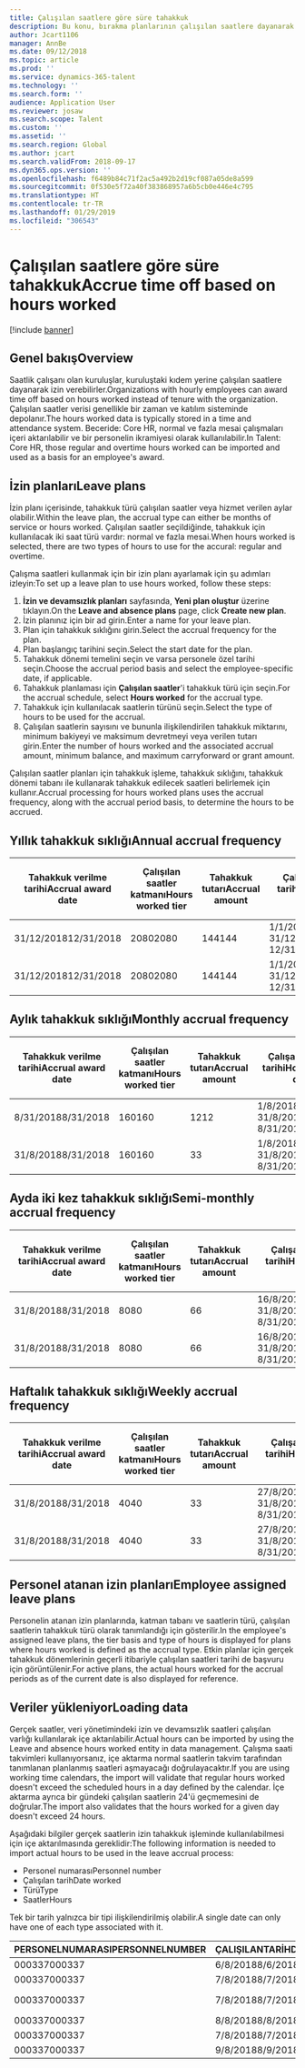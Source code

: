 ```yaml
---
title: Çalışılan saatlere göre süre tahakkuk
description: Bu konu, bırakma planlarının çalışılan saatlere dayanarak süre tahakkuk edilmesini yapılandırmayı anlatır.
author: Jcart1106
manager: AnnBe
ms.date: 09/12/2018
ms.topic: article
ms.prod: ''
ms.service: dynamics-365-talent
ms.technology: ''
ms.search.form: ''
audience: Application User
ms.reviewer: josaw
ms.search.scope: Talent
ms.custom: ''
ms.assetid: ''
ms.search.region: Global
ms.author: jcart
ms.search.validFrom: 2018-09-17
ms.dyn365.ops.version: ''
ms.openlocfilehash: f6489b84c71f2ac5a492b2d19cf087a05de8a599
ms.sourcegitcommit: 0f530e5f72a40f383868957a6b5cb0e446e4c795
ms.translationtype: HT
ms.contentlocale: tr-TR
ms.lasthandoff: 01/29/2019
ms.locfileid: "306543"
---
```

# <a name="accrue-time-off-based-on-hours-worked"></a><span data-ttu-id="9105e-103">Çalışılan saatlere göre süre tahakkuk</span><span class="sxs-lookup"><span data-stu-id="9105e-103">Accrue time off based on hours worked</span></span>

[!include [banner](includes/banner.md)]


## <a name="overview"></a><span data-ttu-id="9105e-104">Genel bakış</span><span class="sxs-lookup"><span data-stu-id="9105e-104">Overview</span></span>

<span data-ttu-id="9105e-105">Saatlik çalışanı olan kuruluşlar, kuruluştaki kıdem yerine çalışılan saatlere dayanarak izin verebilirler.</span><span class="sxs-lookup"><span data-stu-id="9105e-105">Organizations with hourly employees can award time off based on hours worked instead of tenure with the organization.</span></span> <span data-ttu-id="9105e-106">Çalışılan saatler verisi genellikle bir zaman ve katılım sisteminde depolanır.</span><span class="sxs-lookup"><span data-stu-id="9105e-106">The hours worked data is typically stored in a time and attendance system.</span></span> <span data-ttu-id="9105e-107">Beceride: Core HR, normal ve fazla mesai çalışmaları içeri aktarılabilir ve bir personelin ikramiyesi olarak kullanılabilir.</span><span class="sxs-lookup"><span data-stu-id="9105e-107">In Talent: Core HR, those regular and overtime hours worked can be imported and used as a basis for an employee's award.</span></span>

## <a name="leave-plans"></a><span data-ttu-id="9105e-108">İzin planları</span><span class="sxs-lookup"><span data-stu-id="9105e-108">Leave plans</span></span>

<span data-ttu-id="9105e-109">İzin planı içerisinde, tahakkuk türü çalışılan saatler veya hizmet verilen aylar olabilir.</span><span class="sxs-lookup"><span data-stu-id="9105e-109">Within the leave plan, the accrual type can either be months of service or hours worked.</span></span> <span data-ttu-id="9105e-110">Çalışılan saatler seçildiğinde, tahakkuk için kullanılacak iki saat türü vardır: normal ve fazla mesai.</span><span class="sxs-lookup"><span data-stu-id="9105e-110">When hours worked is selected, there are two types of hours to use for the accural: regular and overtime.</span></span>

<span data-ttu-id="9105e-111">Çalışma saatleri kullanmak için bir izin planı ayarlamak için şu adımları izleyin:</span><span class="sxs-lookup"><span data-stu-id="9105e-111">To set up a leave plan to use hours worked, follow these steps:</span></span>

1. <span data-ttu-id="9105e-112">**İzin ve devamsızlık planları** sayfasında, **Yeni plan oluştur** üzerine tıklayın.</span><span class="sxs-lookup"><span data-stu-id="9105e-112">On the **Leave and absence plans** page, click **Create new plan**.</span></span>
2. <span data-ttu-id="9105e-113">İzin planınız için bir ad girin.</span><span class="sxs-lookup"><span data-stu-id="9105e-113">Enter a name for your leave plan.</span></span>
3. <span data-ttu-id="9105e-114">Plan için tahakkuk sıklığını girin.</span><span class="sxs-lookup"><span data-stu-id="9105e-114">Select the accrual frequency for the plan.</span></span>
5. <span data-ttu-id="9105e-115">Plan başlangıç tarihini seçin.</span><span class="sxs-lookup"><span data-stu-id="9105e-115">Select the start date for the plan.</span></span>
6. <span data-ttu-id="9105e-116">Tahakkuk dönemi temelini seçin ve varsa personele özel tarihi seçin.</span><span class="sxs-lookup"><span data-stu-id="9105e-116">Choose the accrual period basis and select the employee-specific date, if applicable.</span></span>
7. <span data-ttu-id="9105e-117">Tahakkuk planlaması için **Çalışılan saatler**'i tahakkuk türü için seçin.</span><span class="sxs-lookup"><span data-stu-id="9105e-117">For the accrual schedule, select **Hours worked** for the accrual type.</span></span>
8. <span data-ttu-id="9105e-118">Tahakkuk için kullanılacak saatlerin türünü seçin.</span><span class="sxs-lookup"><span data-stu-id="9105e-118">Select the type of hours to be used for the accrual.</span></span>
9. <span data-ttu-id="9105e-119">Çalışılan saatlerin sayısını ve bununla ilişkilendirilen tahakkuk miktarını, minimum bakiyeyi ve maksimum devretmeyi veya verilen tutarı girin.</span><span class="sxs-lookup"><span data-stu-id="9105e-119">Enter the number of hours worked and the associated accrual amount, minimum balance, and maximum carryforward or grant amount.</span></span>

<span data-ttu-id="9105e-120">Çalışılan saatler planları için tahakkuk işleme, tahakkuk sıklığını, tahakkuk dönemi tabanı ile kullanarak tahakkuk edilecek saatleri belirlemek için kullanır.</span><span class="sxs-lookup"><span data-stu-id="9105e-120">Accrual processing for hours worked plans uses the accrual frequency, along with the accrual period basis, to determine the hours to be accrued.</span></span>

## <a name="annual-accrual-frequency"></a><span data-ttu-id="9105e-121">Yıllık tahakkuk sıklığı</span><span class="sxs-lookup"><span data-stu-id="9105e-121">Annual accrual frequency</span></span>

| <span data-ttu-id="9105e-122">Tahakkuk verilme tarihi</span><span class="sxs-lookup"><span data-stu-id="9105e-122">Accrual award date</span></span>    | <span data-ttu-id="9105e-123">Çalışılan saatler katmanı</span><span class="sxs-lookup"><span data-stu-id="9105e-123">Hours worked tier</span></span>    | <span data-ttu-id="9105e-124">Tahakkuk tutarı</span><span class="sxs-lookup"><span data-stu-id="9105e-124">Accrual amount</span></span>        | <span data-ttu-id="9105e-125">Çalışan saatlerin tarihi</span><span class="sxs-lookup"><span data-stu-id="9105e-125">Hours worked dates</span></span>   | <span data-ttu-id="9105e-126">Çalışılan gerçek saatler</span><span class="sxs-lookup"><span data-stu-id="9105e-126">Hours worked actuals</span></span>| <span data-ttu-id="9105e-127">İkramiye</span><span class="sxs-lookup"><span data-stu-id="9105e-127">Award</span></span>               |
| --------------------- | -------------------- | --------------------- | -------------------- |-------------------- |-------------------- |
| <span data-ttu-id="9105e-128">31/12/2018</span><span class="sxs-lookup"><span data-stu-id="9105e-128">12/31/2018</span></span>            | <span data-ttu-id="9105e-129">2080</span><span class="sxs-lookup"><span data-stu-id="9105e-129">2080</span></span>                 | <span data-ttu-id="9105e-130">144</span><span class="sxs-lookup"><span data-stu-id="9105e-130">144</span></span>                   | <span data-ttu-id="9105e-131">1/1/2018-31/12/2018</span><span class="sxs-lookup"><span data-stu-id="9105e-131">1/1/2018-12/31/2018</span></span>  | <span data-ttu-id="9105e-132">2085</span><span class="sxs-lookup"><span data-stu-id="9105e-132">2085</span></span>                | <span data-ttu-id="9105e-133">144</span><span class="sxs-lookup"><span data-stu-id="9105e-133">144</span></span>                 |        
| <span data-ttu-id="9105e-134">31/12/2018</span><span class="sxs-lookup"><span data-stu-id="9105e-134">12/31/2018</span></span>            | <span data-ttu-id="9105e-135">2080</span><span class="sxs-lookup"><span data-stu-id="9105e-135">2080</span></span>                 | <span data-ttu-id="9105e-136">144</span><span class="sxs-lookup"><span data-stu-id="9105e-136">144</span></span>                   | <span data-ttu-id="9105e-137">1/1/2018-31/12/2018</span><span class="sxs-lookup"><span data-stu-id="9105e-137">1/1/2018-12/31/2018</span></span>  | <span data-ttu-id="9105e-138">2000</span><span class="sxs-lookup"><span data-stu-id="9105e-138">2000</span></span>                | <span data-ttu-id="9105e-139">0</span><span class="sxs-lookup"><span data-stu-id="9105e-139">0</span></span>                 |


## <a name="monthly-accrual-frequency"></a><span data-ttu-id="9105e-140">Aylık tahakkuk sıklığı</span><span class="sxs-lookup"><span data-stu-id="9105e-140">Monthly accrual frequency</span></span>

| <span data-ttu-id="9105e-141">Tahakkuk verilme tarihi</span><span class="sxs-lookup"><span data-stu-id="9105e-141">Accrual award date</span></span>    | <span data-ttu-id="9105e-142">Çalışılan saatler katmanı</span><span class="sxs-lookup"><span data-stu-id="9105e-142">Hours worked tier</span></span>    | <span data-ttu-id="9105e-143">Tahakkuk tutarı</span><span class="sxs-lookup"><span data-stu-id="9105e-143">Accrual amount</span></span>        | <span data-ttu-id="9105e-144">Çalışan saatlerin tarihi</span><span class="sxs-lookup"><span data-stu-id="9105e-144">Hours worked dates</span></span>   | <span data-ttu-id="9105e-145">Çalışılan gerçek saatler</span><span class="sxs-lookup"><span data-stu-id="9105e-145">Hours worked actuals</span></span>| <span data-ttu-id="9105e-146">İkramiye</span><span class="sxs-lookup"><span data-stu-id="9105e-146">Award</span></span>               |
| --------------------- | -------------------- | --------------------- | -------------------- |-------------------- |-------------------- |
| <span data-ttu-id="9105e-147">8/31/2018</span><span class="sxs-lookup"><span data-stu-id="9105e-147">8/31/2018</span></span>             | <span data-ttu-id="9105e-148">160</span><span class="sxs-lookup"><span data-stu-id="9105e-148">160</span></span>                  | <span data-ttu-id="9105e-149">12</span><span class="sxs-lookup"><span data-stu-id="9105e-149">12</span></span>                    | <span data-ttu-id="9105e-150">1/8/2018-31/8/2018</span><span class="sxs-lookup"><span data-stu-id="9105e-150">8/1/2018-8/31/2018</span></span>   | <span data-ttu-id="9105e-151">184</span><span class="sxs-lookup"><span data-stu-id="9105e-151">184</span></span>                 | <span data-ttu-id="9105e-152">12</span><span class="sxs-lookup"><span data-stu-id="9105e-152">12</span></span>                  |        
| <span data-ttu-id="9105e-153">31/8/2018</span><span class="sxs-lookup"><span data-stu-id="9105e-153">8/31/2018</span></span>             | <span data-ttu-id="9105e-154">160</span><span class="sxs-lookup"><span data-stu-id="9105e-154">160</span></span>                  | <span data-ttu-id="9105e-155">3</span><span class="sxs-lookup"><span data-stu-id="9105e-155">3</span></span>                     | <span data-ttu-id="9105e-156">1/8/2018-31/8/2018</span><span class="sxs-lookup"><span data-stu-id="9105e-156">8/1/2018-8/31/2018</span></span>   | <span data-ttu-id="9105e-157">184</span><span class="sxs-lookup"><span data-stu-id="9105e-157">184</span></span>                 | <span data-ttu-id="9105e-158">3</span><span class="sxs-lookup"><span data-stu-id="9105e-158">3</span></span>                   |

## <a name="semi-monthly-accrual-frequency"></a><span data-ttu-id="9105e-159">Ayda iki kez tahakkuk sıklığı</span><span class="sxs-lookup"><span data-stu-id="9105e-159">Semi-monthly accrual frequency</span></span>

| <span data-ttu-id="9105e-160">Tahakkuk verilme tarihi</span><span class="sxs-lookup"><span data-stu-id="9105e-160">Accrual award date</span></span>    | <span data-ttu-id="9105e-161">Çalışılan saatler katmanı</span><span class="sxs-lookup"><span data-stu-id="9105e-161">Hours worked tier</span></span>    | <span data-ttu-id="9105e-162">Tahakkuk tutarı</span><span class="sxs-lookup"><span data-stu-id="9105e-162">Accrual amount</span></span>        | <span data-ttu-id="9105e-163">Çalışan saatlerin tarihi</span><span class="sxs-lookup"><span data-stu-id="9105e-163">Hours worked dates</span></span>   | <span data-ttu-id="9105e-164">Çalışılan gerçek saatler</span><span class="sxs-lookup"><span data-stu-id="9105e-164">Hours worked actuals</span></span>| <span data-ttu-id="9105e-165">İkramiye</span><span class="sxs-lookup"><span data-stu-id="9105e-165">Award</span></span>               |
| --------------------- | -------------------- | --------------------- | -------------------- |-------------------- |-------------------- |
| <span data-ttu-id="9105e-166">31/8/2018</span><span class="sxs-lookup"><span data-stu-id="9105e-166">8/31/2018</span></span>             | <span data-ttu-id="9105e-167">80</span><span class="sxs-lookup"><span data-stu-id="9105e-167">80</span></span>                   | <span data-ttu-id="9105e-168">6</span><span class="sxs-lookup"><span data-stu-id="9105e-168">6</span></span>                     | <span data-ttu-id="9105e-169">16/8/2018-31/8/2018</span><span class="sxs-lookup"><span data-stu-id="9105e-169">8/16/2018-8/31/2018</span></span>  | <span data-ttu-id="9105e-170">81</span><span class="sxs-lookup"><span data-stu-id="9105e-170">81</span></span>                  | <span data-ttu-id="9105e-171">6</span><span class="sxs-lookup"><span data-stu-id="9105e-171">6</span></span>                  |        
| <span data-ttu-id="9105e-172">31/8/2018</span><span class="sxs-lookup"><span data-stu-id="9105e-172">8/31/2018</span></span>             | <span data-ttu-id="9105e-173">80</span><span class="sxs-lookup"><span data-stu-id="9105e-173">80</span></span>                   | <span data-ttu-id="9105e-174">6</span><span class="sxs-lookup"><span data-stu-id="9105e-174">6</span></span>                     | <span data-ttu-id="9105e-175">16/8/2018-31/8/2018</span><span class="sxs-lookup"><span data-stu-id="9105e-175">8/16/2018-8/31/2018</span></span>  | <span data-ttu-id="9105e-176">75</span><span class="sxs-lookup"><span data-stu-id="9105e-176">75</span></span>                  | <span data-ttu-id="9105e-177">0</span><span class="sxs-lookup"><span data-stu-id="9105e-177">0</span></span>                   |

## <a name="weekly-accrual-frequency"></a><span data-ttu-id="9105e-178">Haftalık tahakkuk sıklığı</span><span class="sxs-lookup"><span data-stu-id="9105e-178">Weekly accrual frequency</span></span>

| <span data-ttu-id="9105e-179">Tahakkuk verilme tarihi</span><span class="sxs-lookup"><span data-stu-id="9105e-179">Accrual award date</span></span>    | <span data-ttu-id="9105e-180">Çalışılan saatler katmanı</span><span class="sxs-lookup"><span data-stu-id="9105e-180">Hours worked tier</span></span>    | <span data-ttu-id="9105e-181">Tahakkuk tutarı</span><span class="sxs-lookup"><span data-stu-id="9105e-181">Accrual amount</span></span>        | <span data-ttu-id="9105e-182">Çalışan saatlerin tarihi</span><span class="sxs-lookup"><span data-stu-id="9105e-182">Hours worked dates</span></span>   | <span data-ttu-id="9105e-183">Çalışılan gerçek saatler</span><span class="sxs-lookup"><span data-stu-id="9105e-183">Hours worked actuals</span></span>| <span data-ttu-id="9105e-184">İkramiye</span><span class="sxs-lookup"><span data-stu-id="9105e-184">Award</span></span>               |
| --------------------- | -------------------- | --------------------- | -------------------- |-------------------- |-------------------- |
| <span data-ttu-id="9105e-185">31/8/2018</span><span class="sxs-lookup"><span data-stu-id="9105e-185">8/31/2018</span></span>             | <span data-ttu-id="9105e-186">40</span><span class="sxs-lookup"><span data-stu-id="9105e-186">40</span></span>                   | <span data-ttu-id="9105e-187">3</span><span class="sxs-lookup"><span data-stu-id="9105e-187">3</span></span>                     | <span data-ttu-id="9105e-188">27/8/2018-31/8/2018</span><span class="sxs-lookup"><span data-stu-id="9105e-188">8/27/2018-8/31/2018</span></span>  | <span data-ttu-id="9105e-189">42</span><span class="sxs-lookup"><span data-stu-id="9105e-189">42</span></span>                  | <span data-ttu-id="9105e-190">3</span><span class="sxs-lookup"><span data-stu-id="9105e-190">3</span></span>                  |        
| <span data-ttu-id="9105e-191">31/8/2018</span><span class="sxs-lookup"><span data-stu-id="9105e-191">8/31/2018</span></span>             | <span data-ttu-id="9105e-192">40</span><span class="sxs-lookup"><span data-stu-id="9105e-192">40</span></span>                   | <span data-ttu-id="9105e-193">3</span><span class="sxs-lookup"><span data-stu-id="9105e-193">3</span></span>                     | <span data-ttu-id="9105e-194">27/8/2018-31/8/2018</span><span class="sxs-lookup"><span data-stu-id="9105e-194">8/27/2018-8/31/2018</span></span>  | <span data-ttu-id="9105e-195">35</span><span class="sxs-lookup"><span data-stu-id="9105e-195">35</span></span>                  | <span data-ttu-id="9105e-196">0</span><span class="sxs-lookup"><span data-stu-id="9105e-196">0</span></span>                   |

## <a name="employee-assigned-leave-plans"></a><span data-ttu-id="9105e-197">Personel atanan izin planları</span><span class="sxs-lookup"><span data-stu-id="9105e-197">Employee assigned leave plans</span></span>

<span data-ttu-id="9105e-198">Personelin atanan izin planlarında, katman tabanı ve saatlerin türü, çalışılan saatlerin tahakkuk türü olarak tanımlandığı için gösterilir.</span><span class="sxs-lookup"><span data-stu-id="9105e-198">In the employee's assigned leave plans, the tier basis and type of hours is displayed for plans where hours worked is defined as the accrual type.</span></span> <span data-ttu-id="9105e-199">Etkin planlar için gerçek tahakkuk dönemlerinin geçerli itibariyle çalışılan saatleri tarihi de başvuru için görüntülenir.</span><span class="sxs-lookup"><span data-stu-id="9105e-199">For active plans, the actual hours worked for the accrual periods as of the current date is also displayed for reference.</span></span> 

## <a name="loading-data"></a><span data-ttu-id="9105e-200">Veriler yükleniyor</span><span class="sxs-lookup"><span data-stu-id="9105e-200">Loading data</span></span>

<span data-ttu-id="9105e-201">Gerçek saatler, veri yönetimindeki izin ve devamsızlık saatleri çalışılan varlığı kullanılarak içe aktarılabilir.</span><span class="sxs-lookup"><span data-stu-id="9105e-201">Actual hours can be imported by using the Leave and absence hours worked entity in data management.</span></span> <span data-ttu-id="9105e-202">Çalışma saati takvimleri kullanıyorsanız, içe aktarma normal saatlerin takvim tarafından tanımlanan planlanmış saatleri aşmayacağı doğrulayacaktır.</span><span class="sxs-lookup"><span data-stu-id="9105e-202">If you are using working time calendars, the import will validate that regular hours worked doesn't exceed the scheduled hours in a day defined by the calendar.</span></span> <span data-ttu-id="9105e-203">İçe aktarma ayrıca bir gündeki çalışılan saatlerin 24'ü geçmemesini de doğrular.</span><span class="sxs-lookup"><span data-stu-id="9105e-203">The import also validates that the hours worked for a given day doesn't exceed 24 hours.</span></span> 

<span data-ttu-id="9105e-204">Aşağıdaki bilgiler gerçek saatlerin izin tahakkuk işleminde kullanılabilmesi için içe aktarılmasında gereklidir:</span><span class="sxs-lookup"><span data-stu-id="9105e-204">The following information is needed to import actual hours to be used in the leave accrual process:</span></span>

+ <span data-ttu-id="9105e-205">Personel numarası</span><span class="sxs-lookup"><span data-stu-id="9105e-205">Personnel number</span></span> 
+ <span data-ttu-id="9105e-206">Çalışılan tarih</span><span class="sxs-lookup"><span data-stu-id="9105e-206">Date worked</span></span>
+ <span data-ttu-id="9105e-207">Türü</span><span class="sxs-lookup"><span data-stu-id="9105e-207">Type</span></span>
+ <span data-ttu-id="9105e-208">Saatler</span><span class="sxs-lookup"><span data-stu-id="9105e-208">Hours</span></span>

<span data-ttu-id="9105e-209">Tek bir tarih yalnızca bir tipi ilişkilendirilmiş olabilir.</span><span class="sxs-lookup"><span data-stu-id="9105e-209">A single date can only have one of each type associated with it.</span></span>

| <span data-ttu-id="9105e-210">PERSONELNUMARASI</span><span class="sxs-lookup"><span data-stu-id="9105e-210">PERSONNELNUMBER</span></span>       | <span data-ttu-id="9105e-211">ÇALIŞILANTARİH</span><span class="sxs-lookup"><span data-stu-id="9105e-211">DATEWORKED</span></span>           | <span data-ttu-id="9105e-212">TÜR</span><span class="sxs-lookup"><span data-stu-id="9105e-212">TYPE</span></span>                  | <span data-ttu-id="9105e-213">SAATLER</span><span class="sxs-lookup"><span data-stu-id="9105e-213">HOURS</span></span>                |
| --------------------- | -------------------- | --------------------- | -------------------- |
| <span data-ttu-id="9105e-214">000337</span><span class="sxs-lookup"><span data-stu-id="9105e-214">000337</span></span>                | <span data-ttu-id="9105e-215">6/8/2018</span><span class="sxs-lookup"><span data-stu-id="9105e-215">8/6/2018</span></span>             | <span data-ttu-id="9105e-216">Normal</span><span class="sxs-lookup"><span data-stu-id="9105e-216">Regular</span></span>               | <span data-ttu-id="9105e-217">8</span><span class="sxs-lookup"><span data-stu-id="9105e-217">8</span></span>                    |       
| <span data-ttu-id="9105e-218">000337</span><span class="sxs-lookup"><span data-stu-id="9105e-218">000337</span></span>                | <span data-ttu-id="9105e-219">7/8/2018</span><span class="sxs-lookup"><span data-stu-id="9105e-219">8/7/2018</span></span>             | <span data-ttu-id="9105e-220">Normal</span><span class="sxs-lookup"><span data-stu-id="9105e-220">Regular</span></span>               | <span data-ttu-id="9105e-221">8</span><span class="sxs-lookup"><span data-stu-id="9105e-221">8</span></span>                    |
| <span data-ttu-id="9105e-222">000337</span><span class="sxs-lookup"><span data-stu-id="9105e-222">000337</span></span>                | <span data-ttu-id="9105e-223">7/8/2018</span><span class="sxs-lookup"><span data-stu-id="9105e-223">8/7/2018</span></span>             | <span data-ttu-id="9105e-224">Fazla mesai</span><span class="sxs-lookup"><span data-stu-id="9105e-224">Overtime</span></span>              | <span data-ttu-id="9105e-225">3</span><span class="sxs-lookup"><span data-stu-id="9105e-225">3</span></span>                    |
| <span data-ttu-id="9105e-226">000337</span><span class="sxs-lookup"><span data-stu-id="9105e-226">000337</span></span>                | <span data-ttu-id="9105e-227">8/8/2018</span><span class="sxs-lookup"><span data-stu-id="9105e-227">8/8/2018</span></span>             | <span data-ttu-id="9105e-228">Normal</span><span class="sxs-lookup"><span data-stu-id="9105e-228">Regular</span></span>               | <span data-ttu-id="9105e-229">8</span><span class="sxs-lookup"><span data-stu-id="9105e-229">8</span></span>                    |
| <span data-ttu-id="9105e-230">000337</span><span class="sxs-lookup"><span data-stu-id="9105e-230">000337</span></span>                | <span data-ttu-id="9105e-231">7/8/2018</span><span class="sxs-lookup"><span data-stu-id="9105e-231">8/7/2018</span></span>             | <span data-ttu-id="9105e-232">Normal</span><span class="sxs-lookup"><span data-stu-id="9105e-232">Regular</span></span>               | <span data-ttu-id="9105e-233">8</span><span class="sxs-lookup"><span data-stu-id="9105e-233">8</span></span>                    |
| <span data-ttu-id="9105e-234">000337</span><span class="sxs-lookup"><span data-stu-id="9105e-234">000337</span></span>                | <span data-ttu-id="9105e-235">9/8/2018</span><span class="sxs-lookup"><span data-stu-id="9105e-235">8/9/2018</span></span>             | <span data-ttu-id="9105e-236">Normal</span><span class="sxs-lookup"><span data-stu-id="9105e-236">Regular</span></span>               | <span data-ttu-id="9105e-237">8</span><span class="sxs-lookup"><span data-stu-id="9105e-237">8</span></span>                    |
